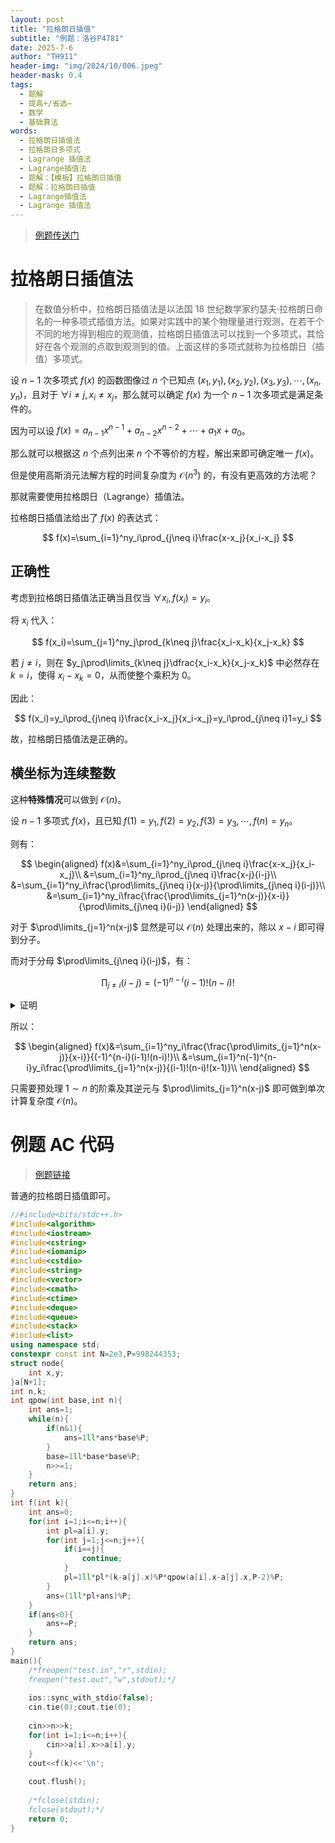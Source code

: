 ```yaml
---
layout: post
title: "拉格朗日插值"
subtitle: "例题：洛谷P4781"
date: 2025-7-6
author: "TH911"
header-img: "img/2024/10/006.jpeg"
header-mask: 0.4
tags:
  - 题解
  - 提高+/省选−
  - 数学
  - 基础算法
words:
  - 拉格朗日插值法
  - 拉格朗日多项式
  - Lagrange 插值法
  - Lagrange插值法
  - 题解：【模板】拉格朗日插值
  - 题解：拉格朗日插值
  - Lagrange插值法
  - Lagrange 插值法
---
```


> [例题传送门](https://www.luogu.com.cn/problem/P4781)

# 拉格朗日插值法

> 在数值分析中，拉格朗日插值法是以法国 $18$ 世纪数学家约瑟夫·拉格朗日命名的一种多项式插值方法。如果对实践中的某个物理量进行观测，在若干个不同的地方得到相应的观测值，拉格朗日插值法可以找到一个多项式，其恰好在各个观测的点取到观测到的值。上面这样的多项式就称为拉格朗日（插值）多项式。

设 $n-1$ 次多项式 $f(x)$ 的函数图像过 $n$ 个已知点 $(x_1,y_1),(x_2,y_2),(x_3,y_3),\cdots,(x_n,y_n)$，且对于 $\forall i\neq j,x_i\neq x_j$，那么就可以确定 $f(x)$ 为一个 $n-1$ 次多项式是满足条件的。

因为可以设 $f(x)=a_{n-1}x^{n-1}+a_{n-2}x^{n-2}+\cdots+a_1x+a_0$。

那么就可以根据这 $n$ 个点列出来 $n$ 个不等价的方程，解出来即可确定唯一 $f(x)$。

但是使用高斯消元法解方程的时间复杂度为 $\mathcal O\left(n^3\right)$ 的，有没有更高效的方法呢？

那就需要使用拉格朗日（Lagrange）插值法。

拉格朗日插值法给出了 $f(x)$ 的表达式：

$$
f(x)=\sum_{i=1}^ny_i\prod_{j\neq i}\frac{x-x_j}{x_i-x_j}
$$

## 正确性

考虑到拉格朗日插值法正确当且仅当 $\forall x_i,f(x_i)=y_i$。

将 $x_i$ 代入：

$$
f(x_i)=\sum_{j=1}^ny_j\prod_{k\neq j}\frac{x_i-x_k}{x_j-x_k}
$$

若 $j\neq i$，则在 $y_j\prod\limits_{k\neq j}\dfrac{x_i-x_k}{x_j-x_k}$ 中必然存在 $k=i$，使得 $x_i-x_k=0$，从而使整个乘积为 $0$。

因此：

$$
f(x_i)=y_i\prod_{j\neq i}\frac{x_i-x_j}{x_i-x_j}=y_i\prod_{j\neq i}1=y_i
$$

故，拉格朗日插值法是正确的。

## 横坐标为连续整数

这种**特殊情况**可以做到 $\mathcal O(n)$。

设 $n-1$ 多项式 $f(x)$，且已知 $f(1)=y_1,f(2)=y_2,f(3)=y_3,\cdots,f(n)=y_n$。

则有：

$$
\begin{aligned}
f(x)&=\sum_{i=1}^ny_i\prod_{j\neq i}\frac{x-x_j}{x_i-x_j}\\
&=\sum_{i=1}^ny_i\prod_{j\neq i}\frac{x-j}{i-j}\\
&=\sum_{i=1}^ny_i\frac{\prod\limits_{j\neq i}(x-j)}{\prod\limits_{j\neq i}(i-j)}\\
&=\sum_{i=1}^ny_i\frac{\frac{\prod\limits_{j=1}^n(x-j)}{x-i}}{\prod\limits_{j\neq i}(i-j)}
\end{aligned}
$$

对于 $\prod\limits_{j=1}^n(x-j)$ 显然是可以 $\mathcal O(n)$ 处理出来的，除以 $x-i$ 即可得到分子。

而对于分母 $\prod\limits_{j\neq i}(i-j)$，有：

$$
\prod_{j\neq i}(i-j)=(-1)^{n-i}(i-1)!(n-i)!
$$

<details class="note">
    <summary>证明</summary>
    <p>
       可以先写一下例子： 
    </p>
    <p>
        $$
        \begin{aligned}
        \prod_{j\neq1}(1-j)&=(1-2)(1-3)(1-4)\cdots(1-n)\\
        &=(-1)^{n-1}(2-1)(3-1)(4-1)\cdots(n-1)\\
        &=(-1)^{n-1}\times1\times2\times3\times\cdots(n-1)\\
        &=(-1)^{n-1}(n-1)!\\
        \prod_{j\neq2}(2-j)&=(2-1)(2-3)(2-4)\cdots(2-n)\\
        &=(-1)^{n-2}(2-1)(3-2)(4-2)\cdots(n-2)\\
        &=(-1)^{n-2}\times1\times1\times2\times\cdots(n-2)\\
        &=(-1)^{n-2}(n-2)!\\
        \end{aligned}
        $$
    </p>
    <p>
        不难发现，$i-j$ 可以转化为 $j-i$ 计算再给整体乘 $-1$。则 $i-j<0$ 有 $n-i$ 个 $j$，即整体乘 $(-1)^{n-i}$。
    </p>
    <p>
        因此就可以拆成阶乘，$i<j$ 部分是 $(i-1)!$，$i>j$ 部分是 $(n-i)!$，于是便得到上式。
    </p>
</details>

所以：

$$
\begin{aligned}
f(x)&=\sum_{i=1}^ny_i\frac{\frac{\prod\limits_{j=1}^n(x-j)}{x-i}}{(-1)^{n-i}(i-1)!(n-i)!}\\
&=\sum_{i=1}^n(-1)^{n-i}y_i\frac{\prod\limits_{j=1}^n(x-j)}{(i-1)!(n-i)!(x-1)}\\
\end{aligned}
$$

只需要预处理 $1\sim n$ 的阶乘及其逆元与 $\prod\limits_{j=1}^n(x-j)$ 即可做到单次计算复杂度 $\mathcal O(n)$。

# 例题 AC 代码

> [例题链接](https://www.luogu.com.cn/problem/P4781)

普通的拉格朗日插值即可。

```cpp
//#include<bits/stdc++.h>
#include<algorithm>
#include<iostream>
#include<cstring>
#include<iomanip>
#include<cstdio>
#include<string>
#include<vector>
#include<cmath>
#include<ctime>
#include<deque>
#include<queue>
#include<stack>
#include<list>
using namespace std;
constexpr const int N=2e3,P=998244353;
struct node{
	int x,y;
}a[N+1];
int n,k;
int qpow(int base,int n){
	int ans=1;
	while(n){
		if(n&1){
			ans=1ll*ans*base%P;
		}
		base=1ll*base*base%P;
		n>>=1;
	}
	return ans;
}
int f(int k){
	int ans=0;
	for(int i=1;i<=n;i++){
		int pl=a[i].y;
		for(int j=1;j<=n;j++){
			if(i==j){
				continue;
			}
			pl=1ll*pl*(k-a[j].x)%P*qpow(a[i].x-a[j].x,P-2)%P;
		}
		ans=(1ll*pl+ans)%P;
	}
	if(ans<0){
		ans+=P;
	}
	return ans;
}
main(){
	/*freopen("test.in","r",stdin);
	freopen("test.out","w",stdout);*/
	
	ios::sync_with_stdio(false);
	cin.tie(0);cout.tie(0);
	
	cin>>n>>k;
	for(int i=1;i<=n;i++){
		cin>>a[i].x>>a[i].y;
	}
	cout<<f(k)<<'\n';
	
	cout.flush();
	 
	/*fclose(stdin);
	fclose(stdout);*/
	return 0;
}
```

